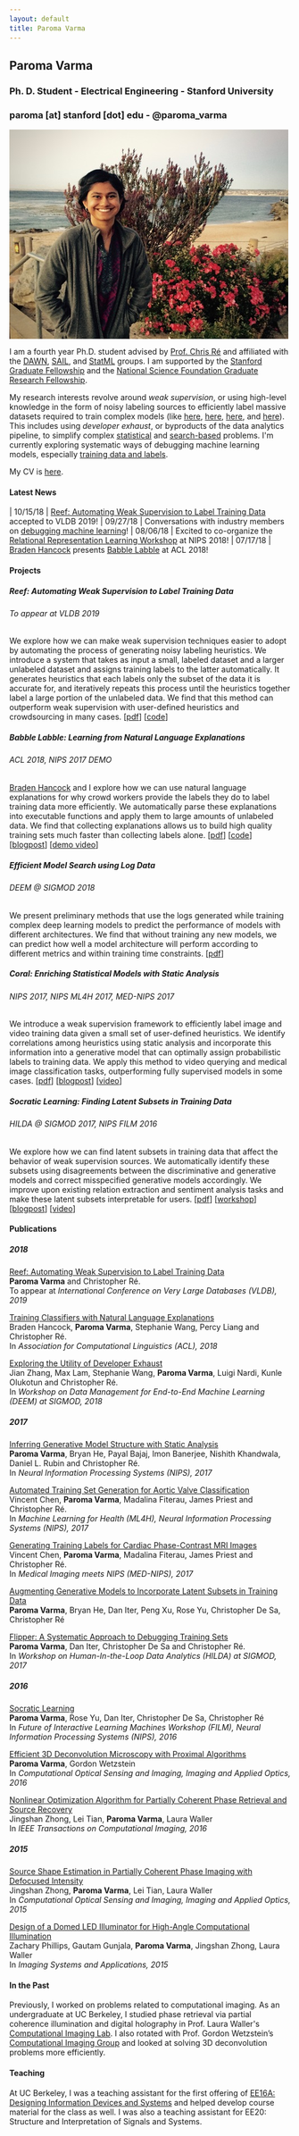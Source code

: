 ```yaml
---
layout: default
title: Paroma Varma
---
```


## <a name="home"></a> Paroma Varma

### Ph. D. Student - Electrical Engineering - Stanford University  

### paroma [at] stanford [dot] edu - @paroma_varma

<img src="profile.jpg" align="middle"/>

I am a fourth year Ph.D. student advised by [Prof. Chris
Ré](http://cs.stanford.edu/people/chrismre/) and affiliated with
the [DAWN](http://dawn.cs.stanford.edu), [SAIL](http://ai.stanford.edu), and [StatML](http://statsml.stanford.edu) groups. I am supported by the [Stanford Graduate Fellowship](https://vpge.stanford.edu/fellowships-funding/sgf/details) and the [National Science Foundation Graduate Research Fellowship](https://www.nsfgrfp.org).

My research interests revolve around _weak supervision_, or using high-level knowledge in the form of noisy labeling sources to efficiently label massive datasets required to train complex models (like [here](#reef), [here](#coral), [here](#babble), and [here](#socratic)). This includes using _developer exhaust_, or byproducts of the data analytics pipeline, to simplify complex [statistical](#coral) and [search-based](#deem) problems. I'm currently exploring systematic ways of debugging machine learning models, especially [training data and labels](https://dawn.cs.stanford.edu/2018/06/21/debugging/).

My CV is [here](cv.pdf).

#### <a name="news"></a>Latest News

| 10/15/18 | [Reef: Automating Weak Supervision to Label Training Data](tech_report_reef.pdf) accepted to VLDB 2019!
| 09/27/18 | Conversations with industry members on [debugging machine learning](https://dawn.cs.stanford.edu/2018/09/27/feedback/)!
| 08/06/18 | Excited to co-organize the [Relational Representation Learning Workshop](https://r2learning.github.io) at NIPS 2018!
| 07/17/18 | [Braden Hancock](https://www.bradenhancock.com/) presents [Babble Labble](#babble) at ACL 2018!

#### <a name="project"></a>Projects

##### <a name="reef"></a>Reef: Automating Weak Supervision to Label Training Data
###### To appear at VLDB 2019
We explore how we can make weak supervision techniques easier to adopt by automating the process of generating noisy labeling heuristics. 
We introduce a system that takes as input a small, labeled dataset and a larger unlabeled dataset and assigns training labels to the latter automatically. It generates heuristics that each labels only the subset of the data it is accurate for, and iteratively repeats this process until the heuristics together label a large portion of the unlabeled data. We find that this method can outperform weak supervision with user-defined heuristics and crowdsourcing in many cases. [[pdf](tech_report_reef.pdf)] [[code](https://www.github.com/HazyResearch/reef/)]

##### <a name="babble"></a>Babble Labble: Learning from Natural Language Explanations
###### ACL 2018, NIPS 2017 DEMO 
[Braden Hancock](https://www.bradenhancock.com/) and I explore how we can use natural language explanations for why crowd workers provide the labels they do to label training data more efficiently. We automatically parse these explanations into executable functions and apply them to large amounts of unlabeled data. We find that collecting explanations allows us to build high quality training sets much faster than collecting labels alone. [[pdf](https://arxiv.org/abs/1805.03818)] [[code](https://github.com/HazyResearch/babble)] [[blogpost](https://hazyresearch.github.io/snorkel/blog/babble_labble.html)] [[demo video](https://www.youtube.com/watch?v=YBeAX-deMDg)]

##### <a name="deem"></a>Efficient Model Search using Log Data
###### DEEM @ SIGMOD 2018
We present preliminary methods that use the logs generated while training complex deep learning models to predict the performance of models with different architectures. We find that without training any new models, we can predict how well a model architecture will perform according to different metrics and within training time constraints. [[pdf](logsearch.pdf)]

##### <a name="coral"></a> Coral: Enriching Statistical Models with Static Analysis
###### NIPS 2017, NIPS ML4H 2017, MED-NIPS 2017
We introduce a weak supervision framework to efficiently label image and video training data given a small set of user-defined heuristics. We identify correlations among heuristics using static analysis and incorporate this information into a generative model that can optimally assign probabilistic labels to training data. We apply this method to video querying and medical image classification tasks, outperforming fully supervised models in some cases. 
[[pdf](https://arxiv.org/abs/1709.02477)] [[blogpost](http://dawn.cs.stanford.edu/2017/09/14/coral/)] [[video](https://youtu.be/Do1On5AzHE4)]

##### <a name="socratic"></a>Socratic Learning: Finding Latent Subsets in Training Data
###### HILDA @ SIGMOD 2017, NIPS FILM 2016
We explore how we can find latent subsets in training data that affect the behavior of weak supervision sources. We automatically identify these subsets using disagreements between the discriminative and generative models and correct misspecified generative models accordingly. We improve upon existing relation extraction and sentiment analysis tasks and make these latent subsets interpretable for users. 
[[pdf](https://arxiv.org/abs/1610.08123)] [[workshop](flipper.pdf)] [[blogpost](http://hazyresearch.github.io/snorkel/blog/socratic_learning.html)] [[video](https://www.youtube.com/watch?v=0gRNochbK9c)] 


#### <a name="pubs"></a>Publications
##### 2018
[Reef: Automating Weak Supervision to Label Training Data](http://127.0.0.1:4000/tech_report_reef.pdf)  
**Paroma Varma** and Christopher Ré.  
To appear at *International Conference on Very Large Databases (VLDB), 2019*

[Training Classifiers with Natural Language Explanations](https://arxiv.org/abs/1805.03818)  
Braden Hancock, **Paroma Varma**, Stephanie Wang, Percy Liang and Christopher Ré.  
In *Association for Computational Linguistics (ACL), 2018*

[Exploring the Utility of Developer Exhaust](logsearch.pdf)  
Jian Zhang, Max Lam, Stephanie Wang, **Paroma Varma**, Luigi Nardi, Kunle Olukotun and Christopher Ré.  
In *Workshop on Data Management for End-to-End Machine Learning (DEEM) at SIGMOD, 2018*

##### 2017
[Inferring Generative Model Structure with Static Analysis](https://arxiv.org/abs/1709.02477)  
**Paroma Varma**, Bryan He, Payal Bajaj, Imon Banerjee, Nishith Khandwala, Daniel L. Rubin and Christopher Ré.  
In *Neural Information Processing Systems (NIPS), 2017*

[Automated Training Set Generation for Aortic Valve Classification]()  
Vincent Chen, **Paroma Varma**, Madalina Fiterau, James Priest  and Christopher Ré.  
In *Machine Learning for Health (ML4H), Neural Information Processing Systems (NIPS), 2017*

[Generating Training Labels for Cardiac Phase-Contrast MRI Images]()  
Vincent Chen, **Paroma Varma**, Madalina Fiterau, James Priest  and Christopher Ré.  
In *Medical Imaging meets NIPS (MED-NIPS), 2017*

[Augmenting Generative Models to Incorporate Latent Subsets in Training Data](https://arxiv.org/abs/1610.08123)  
**Paroma Varma**, Bryan He, Dan Iter, Peng Xu, Rose Yu, Christopher De Sa, Christopher Ré  

[Flipper: A Systematic Approach to Debugging Training Sets](flipper.pdf)  
**Paroma Varma**, Dan Iter, Christopher De Sa and Christopher Ré.  
In *Workshop on Human-In-the-Loop Data Analytics (HILDA) at SIGMOD, 2017*

##### 2016
[Socratic Learning](http://www.filmnips.com/wp-content/uploads/2016/11/FILM-NIPS2016_paper_9.pdf)  
**Paroma Varma**, Rose Yu, Dan Iter, Christopher De Sa, Christopher Ré  
In *Future of Interactive Learning Machines Workshop (FILM), Neural Information Processing Systems (NIPS), 2016*

[Efficient 3D Deconvolution Microscopy with Proximal Algorithms](https://www.osapublishing.org/abstract.cfm?uri=ISA-2016-JT3A.44)  
**Paroma Varma**, Gordon Wetzstein  
In *Computational Optical Sensing and Imaging, Imaging and Applied Optics, 2016*

[Nonlinear Optimization Algorithm for Partially Coherent Phase Retrieval and Source Recovery](http://ieeexplore.ieee.org/abstract/document/7476825/)  
Jingshan Zhong, Lei Tian, **Paroma Varma**, Laura Waller  
In *IEEE Transactions on Computational Imaging, 2016*

##### 2015
[Source Shape Estimation in Partially Coherent Phase Imaging with Defocused Intensity](https://www.osapublishing.org/abstract.cfm?uri=COSI-2015-CTh1E.5)  
Jingshan Zhong, **Paroma Varma**, Lei Tian, Laura Waller  
In *Computational Optical Sensing and Imaging, Imaging and Applied Optics, 2015*

[Design of a Domed LED Illuminator for High-Angle Computational Illumination](https://www.osapublishing.org/abstract.cfm?uri=isa-2015-ITh1A.2)  
Zachary Phillips, Gautam Gunjala, **Paroma Varma**, Jingshan Zhong, Laura Waller  
In *Imaging Systems and Applications, 2015*

#### <a name="past"></a>In the Past
Previously, I worked on problems related to computational imaging. As an undergraduate at UC Berkeley, I studied phase retrieval via partial coherence
illumination and digital holography in Prof. Laura Waller's [Computational Imaging
Lab](http://www.laurawaller.com/). I also rotated with Prof. Gordon Wetzstein’s [Computational Imaging
Group](http://www.computationalimaging.org) and looked at solving 3D
deconvolution problems more efficiently.

#### Teaching
At UC Berkeley, I was a teaching assistant for the first offering of [EE16A: Designing Information Devices and Systems](https://inst.eecs.berkeley.edu/~ee16a/) and helped develop course material for the class as well. I was also a teaching assistant for EE20: Structure and Interpretation of Signals and Systems. 







